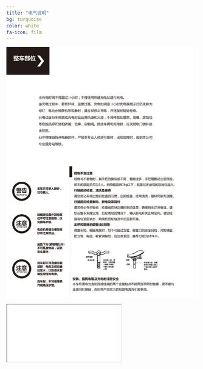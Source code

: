 ```yaml
---
title: "电气说明"
bg: turquoise
color: white
fa-icon: film
---
```


![image tooltip here](/img/um/images/um%20(6).jpg)

<div class="icontain"><iframe src="//www.youtube.com/embed/8yis7GzlXNM" allowfullscreen></iframe></div>
